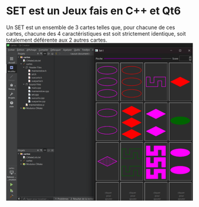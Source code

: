 # SET est un Jeux fais en C++ et Qt6
Un SET est un ensemble de 3 cartes telles que, pour chacune de ces cartes, chacune des 4 caractéristiques est soit strictement identique, soit totalement déférente aux 2 autres cartes.
![image de l'exécution de notre code dans QtCreator](/image/1.jpg)
